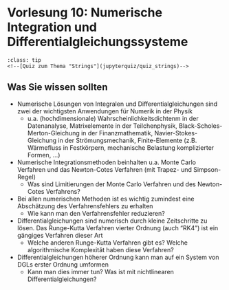 # Vorlesung 10: Numerische Integration und Differentialgleichungssysteme

```{admonition} Hier geht zum Quiz...
:class: tip
<!--[Quiz zum Thema "Strings"](jupyterquiz/quiz_strings)-->

```

## Was Sie wissen sollten
* Numerische Lösungen von Integralen und Differentialgleichungen sind zwei der wichtigsten Anwendungen für Numerik in der Physik
    * u.a. (hochdimensionale) Wahrscheinlichkeitsdichtenm in der Datenanalyse, Matrixelemente in der Teilchenphysik, Black-Scholes-Merton-Gleichung in der Finanzmathematik, Navier-Stokes-Gleichung in der Strömungsmechanik, Finite-Elemente (z.B. Wärmefluss in Festkörpern, mechanische Belastung komplizierter Formen, …)
* Numerische Integrationsmethoden beinhalten u.a. Monte Carlo Verfahren und das Newton-Cotes Verfahren (mit Trapez- und Simpson-Regel)
    * Was sind Limitierungen der Monte Carlo Verfahren und des Newton-Cotes Verfahrens?
* Bei allen numerischen Methoden ist es wichtig zumindest eine Abschätzung des Verfahrensfehlers zu erhalten
    * Wie kann man den Verfahrensfehler reduzieren?
* Differentialgleichungen sind numerisch durch kleine Zeitschritte zu lösen. Das Runge-Kutta Verfahren vierter Ordnung (auch “RK4”) ist ein gängiges Verfahren dieser Art
    * Welche anderen Runge-Kutta Verfahren gibt es? Welche algorithmische Komplexitǎt haben diese Verfahren?
* Differentialgleichungen höherer Ordnung kann man auf ein System von DGLs erster Ordnung umformen
    * Kann man dies immer tun? Was ist mit nichtlinearen Differentialgleichungen?
